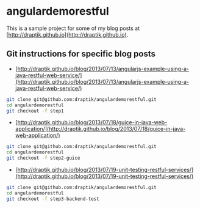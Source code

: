 angulardemorestful
==================

This is a sample project for some of my blog posts at [http://draptik.github.io](http://draptik.github.io).

## Git instructions for specific blog posts

- [http://draptik.github.io/blog/2013/07/13/angularjs-example-using-a-java-restful-web-service/](http://draptik.github.io/blog/2013/07/13/angularjs-example-using-a-java-restful-web-service/)

``` sh
git clone git@github.com:draptik/angulardemorestful.git
cd angulardemorestful
git checkout -f step1
```

- [http://draptik.github.io/blog/2013/07/18/guice-in-java-web-application/](http://draptik.github.io/blog/2013/07/18/guice-in-java-web-application/)

``` sh
git clone git@github.com:draptik/angulardemorestful.git
cd angulardemorestful
git checkout -f step2-guice
```

- [http://draptik.github.io/blog/2013/07/19-unit-testing-restful-services/](http://draptik.github.io/blog/2013/07/19-unit-testing-restful-services/)

``` sh
git clone git@github.com:draptik/angulardemorestful.git
cd angulardemorestful
git checkout -f step3-backend-test
```
